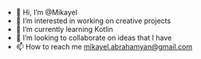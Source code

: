 - 👋 Hi, I’m @Mikayel
- 👀 I’m interested in working on creative projects
- 🌱 I’m currently learning Kotlin
- 💞️ I’m looking to collaborate on ideas that I have
- 📫 How to reach me mikayel.abrahamyan@gmail.com

<!---
Mikaye1/Mikaye1 is a ✨ special ✨ repository because its `README.md` (this file) appears on your GitHub profile.
You can click the Preview link to take a look at your changes.
--->
